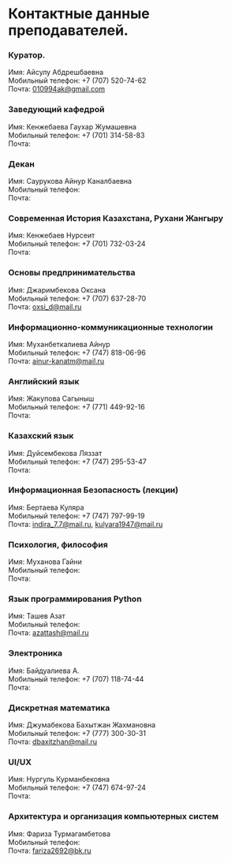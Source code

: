 # Контактные данные преподавателей.

### Куратор.
Имя: Айсулу Абдрешбаевна
<br>Мобильный телефон: +7 (707) 520-74-62
<br>Почта: 010994ak@gmail.com

### Заведующий кафедрой
Имя: Кенжебаева Гаухар Жумашевна
<br>Мобильный телефон: +7 (701) 314-58-83
<br>Почта:

### Декан
Имя: Саурукова Айнур Каналбаевна
<br>Мобильный телефон: 
<br>Почта:

### Современная История Казахстана, Рухани Жангыру
Имя: Кенжебаев Нурсеит
<br>Мобильный телефон: +7 (701) 732-03-24
<br>Почта:

### Основы предпринимательства
Имя: Джаримбекова Оксана
<br>Мобильный телефон: +7 (707) 637-28-70
<br>Почта: oxsi_d@mail.ru

### Информационно-коммуникационные технологии
Имя: Муханбеткалиева Айнур
<br>Мобильный телефон: +7 (747) 818-06-96
<br>Почта: ainur-kanatm@mail.ru

### Английский язык
Имя: Жакупова Сагыныш
<br>Мобильный телефон: +7 (771) 449-92-16
<br>Почта:

### Казахский язык
Имя: Дуйсембекова Ляззат
<br>Мобильный телефон: +7 (747) 295-53-47
<br>Почта:

### Информационная Безопасность (лекции)
Имя: Бертаева Куляра
<br>Мобильный телефон: +7 (747) 797-99-19
<br>Почта: indira_7.7@mail.ru, kulyara1947@mail.ru

### Психология, философия
Имя: Муханова Гайни
<br>Мобильный телефон: 
<br>Почта:

### Язык программирования Python
Имя: Ташев Азат
<br>Мобильный телефон: 
<br>Почта: azattash@mail.ru

### Электроника
Имя: Байдуалиева А.
<br>Мобильный телефон: +7 (707) 118-74-44
<br>Почта:

### Дискретная математика
Имя: Джумабекова Бахытжан Жахмановна
<br>Мобильный телефон: +7 (777) 300-30-31
<br>Почта: dbaxitzhan@mail.ru

### UI/UX
Имя: Нургуль Курманбековна
<br>Мобильный телефон: +7 (747) 674-97-24
<br>Почта:

### Архитектура и организация компьютерных систем
Имя: Фариза Турмагамбетова
<br>Мобильный телефон: 
<br>Почта: fariza2692@bk.ru
